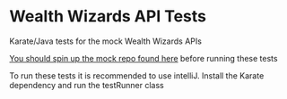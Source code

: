 # Wealth Wizards API Tests

Karate/Java tests for the mock Wealth Wizards APIs

[You should spin up the mock repo found here](https://github.com/jackt24/retirement-planner-mocks) before running these tests

To run these tests it is recommended to use intelliJ. Install the Karate dependency and run the testRunner class

